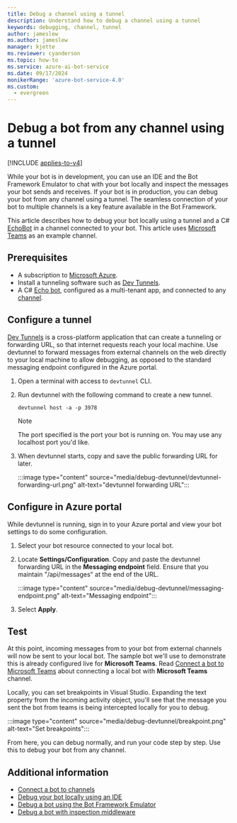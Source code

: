 ```yaml
---
title: Debug a channel using a tunnel
description: Understand how to debug a channel using a tunnel
keywords: debugging, channel, tunnel
author: jameslew
ms.author: jameslew
manager: kjette
ms.reviewer: cyanderson
ms.topic: how-to
ms.service: azure-ai-bot-service
ms.date: 09/17/2024
monikerRange: 'azure-bot-service-4.0'
ms.custom:
  - evergreen
---
```


# Debug a bot from any channel using a tunnel

[!INCLUDE [applies-to-v4](includes/applies-to-v4-current.md)]

While your bot is in development, you can use an IDE and the Bot Framework Emulator to chat with your bot locally and inspect the messages your bot sends and receives.
If your bot is in production, you can debug your bot from any channel using a tunnel. The seamless connection of your bot to multiple channels is a key feature available in the Bot Framework.

This article describes how to debug your bot locally using a tunnel and a C# [EchoBot](https://github.com/microsoft/BotBuilder-Samples/tree/main/samples/csharp_dotnetcore/02.echo-bot) in a channel connected to your bot. This article uses [Microsoft Teams](channel-connect-teams.md) as an example channel.


## Prerequisites

- A subscription to [Microsoft Azure](https://azure.microsoft.com/).
- Install a tunneling software such as [Dev Tunnels](https://aka.ms/devtunnels).
- A C# [Echo bot](https://github.com/microsoft/BotBuilder-Samples/tree/main/samples/csharp_dotnetcore/02.echo-bot), configured as a multi-tenant app, and connected to any [channel](bot-service-manage-channels.md).

## Configure a tunnel

[Dev Tunnels](https://aka.ms/devtunnels) is a cross-platform application that can create a tunneling or forwarding URL, so that internet requests reach your local machine. Use devtunnel to forward messages from external channels on the web directly to your local machine to allow debugging, as opposed to the standard messaging endpoint configured in the Azure portal.

1. Open a terminal with access to `devtunnel` CLI.

1. Run devtunnel with the following command to create a new tunnel.

    ```console
    devtunnel host -a -p 3978
    ```

    > [!NOTE]
    > The port specified is the port your bot is running on. You may use any localhost port you'd like.


1. When devtunnel starts, copy and save the public forwarding URL for later.

   :::image type="content" source="media/debug-devtunnel/devtunnel-forwarding-url.png" alt-text="devtunnel forwarding URL":::

## Configure in Azure portal

While devtunnel is running, sign in to your Azure portal and view your bot settings to do some configuration.

1. Select your bot resource connected to your local bot.

1. Locate **Settings/Configuration**. Copy and paste the devtunnel forwarding URL in the **Messaging endpoint** field. Ensure that you maintain "/api/messages" at the end of the URL.

   :::image type="content" source="media/debug-devtunnel/messaging-endpoint.png" alt-text="Messaging endpoint":::

1. Select **Apply**.

## Test

At this point, incoming messages from to your bot from external channels will now be sent to your local bot. The sample bot we'll use to demonstrate this is already configured live for **Microsoft Teams**. Read [Connect a bot to Microsoft Teams](channel-connect-teams.md) about connecting a local bot with **Microsoft Teams** channel.

Locally, you can set breakpoints in Visual Studio. Expanding the text property from the incoming activity object, you'll see that the message you sent the bot from teams is being intercepted locally for you to debug.

:::image type="content" source="media/debug-devtunnel/breakpoint.png" alt-text="Set breakpoints":::

From here, you can debug normally, and run your code step by step. Use this to debug your bot from any channel.

## Additional information

- [Connect a bot to channels](bot-service-manage-channels.md)
- [Debug your bot locally using an IDE](bot-service-debug-bot.md)
- [Debug a bot using the Bot Framework Emulator](bot-service-debug-emulator.md)
- [Debug a bot with inspection middleware](bot-service-debug-inspection-middleware.md)
